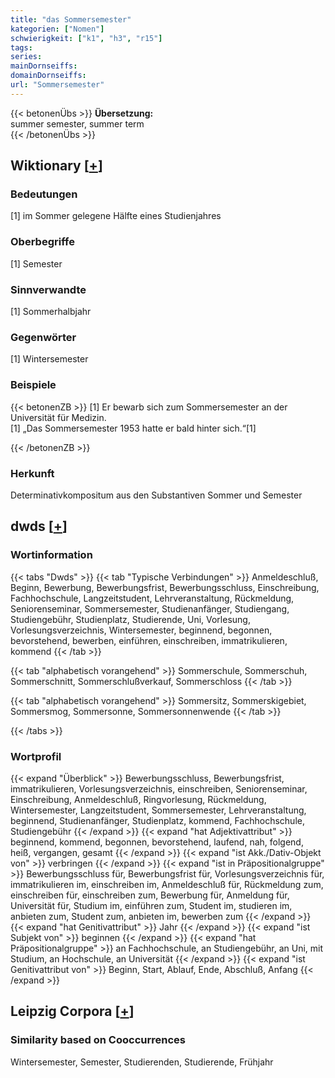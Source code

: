 ```yaml
---
title: "das Sommersemester"
kategorien: ["Nomen"]
schwierigkeit: ["k1", "h3", "r15"]
tags:
series:
mainDornseiffs:
domainDornseiffs:
url: "Sommersemester"
---
```


{{< betonenÜbs >}}
**Übersetzung:**  
summer semester, summer term  
{{< /betonenÜbs >}}

## Wiktionary [[+](https://de.wiktionary.org/wiki/Sommersemester)]

### Bedeutungen
[1] im Sommer gelegene Hälfte eines Studienjahres  

### Oberbegriffe
[1] Semester  

### Sinnverwandte
[1] Sommerhalbjahr  

### Gegenwörter
[1] Wintersemester  

### Beispiele
{{< betonenZB >}}
[1] Er bewarb sich zum Sommersemester an der Universität für Medizin.  
[1] „Das Sommersemester 1953 hatte er bald hinter sich.“[1]  

{{< /betonenZB >}}
### Herkunft
Determinativkompositum aus den Substantiven Sommer und Semester  



## dwds [[+](https://www.dwds.de/wb/Sommersemester)]

### Wortinformation
{{< tabs "Dwds" >}}
{{< tab "Typische Verbindungen" >}}
Anmeldeschluß, Beginn, Bewerbung, Bewerbungsfrist, Bewerbungsschluss, Einschreibung, Fachhochschule, Langzeitstudent, Lehrveranstaltung, Rückmeldung, Seniorenseminar, Sommersemester, Studienanfänger, Studiengang, Studiengebühr, Studienplatz, Studierende, Uni, Vorlesung, Vorlesungsverzeichnis, Wintersemester, beginnend, begonnen, bevorstehend, bewerben, einführen, einschreiben, immatrikulieren, kommend
{{< /tab >}}

{{< tab "alphabetisch vorangehend" >}}
Sommerschule, Sommerschuh, Sommerschnitt, Sommerschlußverkauf, Sommerschloss
{{< /tab >}}

{{< tab "alphabetisch vorangehend" >}}
Sommersitz, Sommerskigebiet, Sommersmog, Sommersonne, Sommersonnenwende
{{< /tab >}}

{{< /tabs >}}

### Wortprofil
{{< expand "Überblick" >}} Bewerbungsschluss, Bewerbungsfrist, immatrikulieren, Vorlesungsverzeichnis, einschreiben, Seniorenseminar, Einschreibung, Anmeldeschluß, Ringvorlesung, Rückmeldung, Wintersemester, Langzeitstudent, Sommersemester, Lehrveranstaltung, beginnend, Studienanfänger, Studienplatz, kommend, Fachhochschule, Studiengebühr {{< /expand >}}
{{< expand "hat Adjektivattribut" >}} beginnend, kommend, begonnen, bevorstehend, laufend, nah, folgend, heiß, vergangen, gesamt {{< /expand >}}
{{< expand "ist Akk./Dativ-Objekt von" >}} verbringen {{< /expand >}}
{{< expand "ist in Präpositionalgruppe" >}} Bewerbungsschluss für, Bewerbungsfrist für, Vorlesungsverzeichnis für, immatrikulieren im, einschreiben im, Anmeldeschluß für, Rückmeldung zum, einschreiben für, einschreiben zum, Bewerbung für, Anmeldung für, Universität für, Studium im, einführen zum, Student im, studieren im, anbieten zum, Student zum, anbieten im, bewerben zum {{< /expand >}}
{{< expand "hat Genitivattribut" >}} Jahr {{< /expand >}}
{{< expand "ist Subjekt von" >}} beginnen {{< /expand >}}
{{< expand "hat Präpositionalgruppe" >}} an Fachhochschule, an Studiengebühr, an Uni, mit Studium, an Hochschule, an Universität {{< /expand >}}
{{< expand "ist Genitivattribut von" >}} Beginn, Start, Ablauf, Ende, Abschluß, Anfang {{< /expand >}}

## Leipzig Corpora [[+](https://corpora.uni-leipzig.de/en/res?word=Sommersemester&corpusId=deu_newscrawl-public_2018)]


### Similarity based on Cooccurrences
Wintersemester, Semester, Studierenden, Studierende, Frühjahr

